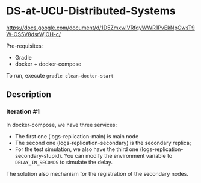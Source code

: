 # DS-at-UCU-Distributed-Systems

https://docs.google.com/document/d/1D5ZmxwIVRfqyWWR1PvEkNpGwsT9W-OS5V8dsrWjOH-c/

Pre-requisites:
- Gradle
- docker + docker-compose

To run, execute `gradle clean-docker-start`

## Description
### Iteration #1

In docker-compose, we have three services:
- The first one (logs-replication-main) is main node
- The second one (logs-replication-secondary) is the secondary replica;
- For the test simulation, we also have the third one (logs-replication-secondary-stupid). 
  You can modify the environment variable to `DELAY_IN_SECONDS` to simulate the delay.

The solution also mechanism for the registration of the secondary nodes.
